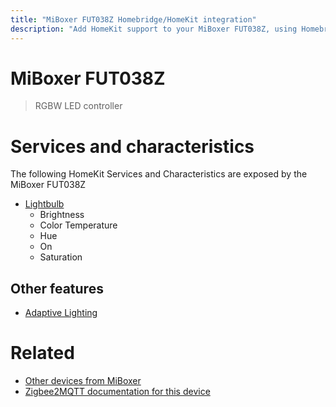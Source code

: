 ```yaml
---
title: "MiBoxer FUT038Z Homebridge/HomeKit integration"
description: "Add HomeKit support to your MiBoxer FUT038Z, using Homebridge, Zigbee2MQTT and homebridge-z2m."
---
```

<!---
This file has been GENERATED using src/docgen/docgen.ts
DO NOT EDIT THIS FILE MANUALLY!
-->
# MiBoxer FUT038Z
> RGBW LED controller


# Services and characteristics
The following HomeKit Services and Characteristics are exposed by
the MiBoxer FUT038Z

* [Lightbulb](../../light.md)
  * Brightness
  * Color Temperature
  * Hue
  * On
  * Saturation

## Other features
* [Adaptive Lighting](../../light.md)

# Related
* [Other devices from MiBoxer](../index.md#miboxer)
* [Zigbee2MQTT documentation for this device](https://www.zigbee2mqtt.io/devices/FUT038Z.html)